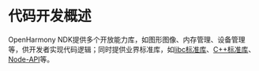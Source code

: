 # 代码开发概述


OpenHarmony NDK提供多个开放能力库，如图形图像、内存管理、设备管理等，供开发者实现代码逻辑；同时提供业界标准库，如[libc标准库](../reference/native-lib/third_party_libc/musl.md)、[C++标准库](../reference/native-lib/third_party_libc/cpp.md)、[Node-API](napi-introduction.md)等。

